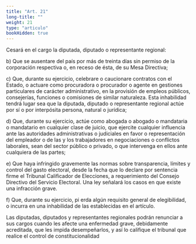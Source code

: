 ```yaml
---
title: "Art. 21"
long-title: ""
weight: 21
type: "articulo"
bookHidden: true
---
```

Cesará en el cargo la diputada, diputado o representante regional:

b) Que se ausentare del país por más de treinta días sin permiso de la corporación respectiva o, en receso de ésta, de su Mesa Directiva;

c) Que, durante su ejercicio, celebrare o caucionare contratos con el Estado, o actuare como procuradora o procurador o agente en gestiones particulares de carácter administrativo, en la provisión de empleos públicos, consejerías, funciones o comisiones de similar naturaleza. Esta inhabilidad tendrá lugar sea que la diputada, diputado o representante regional actúe por sí o por interpósita persona, natural o jurídica;

d) Que, durante su ejercicio, actúe como abogada o abogado o mandataria o mandatario en cualquier clase de juicio, que ejercite cualquier influencia ante las autoridades administrativas o judiciales en favor o representación del empleador o de las y los trabajadores en negociaciones o conflictos laborales, sean del sector público o privado, o que intervenga en ellos ante cualquiera de las partes;

e) Que haya infringido gravemente las normas sobre transparencia, límites y control del gasto electoral, desde la fecha que lo declare por sentencia firme el Tribunal Calificador de Elecciones, a requerimiento del Consejo Directivo del Servicio Electoral. Una ley señalará los casos en que existe una infracción grave.

f) Que, durante su ejercicio, pi
erda algún requisito general de elegibilidad, o incurra en una inhabilidad de las establecidas en el artículo.

Las diputadas, diputados y representantes regionales podrán renunciar a sus cargos cuando les afecte una enfermedad grave, debidamente acreditada, que les impida desempeñarlos, y así lo califique el tribunal que realice el control de constitucionalidad